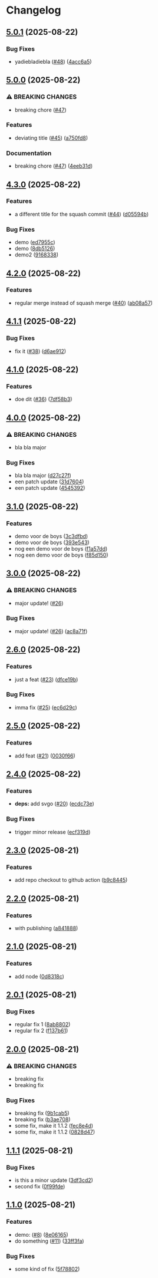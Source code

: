 # Changelog

## [5.0.1](https://github.com/a-xmd/package-demo/compare/v5.0.0...v5.0.1) (2025-08-22)


### Bug Fixes

* yadiebladiebla ([#48](https://github.com/a-xmd/package-demo/issues/48)) ([4acc6a5](https://github.com/a-xmd/package-demo/commit/4acc6a5b1b06f68b8c7e458dea06a470f6d5c726))

## [5.0.0](https://github.com/a-xmd/package-demo/compare/v4.3.0...v5.0.0) (2025-08-22)


### ⚠ BREAKING CHANGES

* breaking chore ([#47](https://github.com/a-xmd/package-demo/issues/47))

### Features

* deviating title ([#45](https://github.com/a-xmd/package-demo/issues/45)) ([a750fd8](https://github.com/a-xmd/package-demo/commit/a750fd8904d5fc628eb5e08388eaed796d262831))


### Documentation

* breaking chore ([#47](https://github.com/a-xmd/package-demo/issues/47)) ([4eeb31d](https://github.com/a-xmd/package-demo/commit/4eeb31da85b28416b7f73f7bb21f20e2642a8854))

## [4.3.0](https://github.com/a-xmd/package-demo/compare/v4.2.0...v4.3.0) (2025-08-22)


### Features

* a different title for the squash commit ([#44](https://github.com/a-xmd/package-demo/issues/44)) ([d05594b](https://github.com/a-xmd/package-demo/commit/d05594bb64ba352d3e739e7ba4565fc8b61aea2a))


### Bug Fixes

* demo ([ed7955c](https://github.com/a-xmd/package-demo/commit/ed7955c29c299a900727f0e35e35b3b3ea0cb67c))
* demo ([8db5126](https://github.com/a-xmd/package-demo/commit/8db51267272fe72313c0cf73ed8e800d57326abf))
* demo2 ([9168338](https://github.com/a-xmd/package-demo/commit/91683384f59e176123a2464faecabb11b5b2c5bc))

## [4.2.0](https://github.com/a-xmd/package-demo/compare/v4.1.1...v4.2.0) (2025-08-22)


### Features

* regular merge instead of squash merge ([#40](https://github.com/a-xmd/package-demo/issues/40)) ([ab08a57](https://github.com/a-xmd/package-demo/commit/ab08a579a60da8cfd7818fc44266271ff7efd5cc))

## [4.1.1](https://github.com/a-xmd/package-demo/compare/v4.1.0...v4.1.1) (2025-08-22)


### Bug Fixes

* fix it ([#38](https://github.com/a-xmd/package-demo/issues/38)) ([d6ae912](https://github.com/a-xmd/package-demo/commit/d6ae912f735b04bf4700c2144483098efc61e1fb))

## [4.1.0](https://github.com/a-xmd/package-demo/compare/v4.0.0...v4.1.0) (2025-08-22)


### Features

* doe dit ([#36](https://github.com/a-xmd/package-demo/issues/36)) ([7df58b3](https://github.com/a-xmd/package-demo/commit/7df58b30db5977191b451e2ad92588e72b077b61))

## [4.0.0](https://github.com/a-xmd/package-demo/compare/v3.1.0...v4.0.0) (2025-08-22)


### ⚠ BREAKING CHANGES

* bla bla major

### Bug Fixes

* bla bla major ([d27c27f](https://github.com/a-xmd/package-demo/commit/d27c27fe5e422a421d5251a7c053136ce498b9b4))
* een patch update ([31d7604](https://github.com/a-xmd/package-demo/commit/31d7604c1892d6d44c393bf87b4c4e7877175f6e))
* een patch update ([4545392](https://github.com/a-xmd/package-demo/commit/454539267c8c90be122f7cd233c1b0dbe28e8c91))

## [3.1.0](https://github.com/a-xmd/package-demo/compare/v3.0.0...v3.1.0) (2025-08-22)


### Features

* demo voor de boys ([3c3dfbd](https://github.com/a-xmd/package-demo/commit/3c3dfbdb54d9cfb4055758fc7b76c964c2f72837))
* demo voor de boys ([393e543](https://github.com/a-xmd/package-demo/commit/393e5436051b24380c69f7851d62ac761b583f88))
* nog een demo voor de boys ([f1a57dd](https://github.com/a-xmd/package-demo/commit/f1a57dd354bb9a2a3ed560f9949e1ba7299a47d6))
* nog een demo voor de boys ([f85d150](https://github.com/a-xmd/package-demo/commit/f85d150a5c0748014ec894a18829cd48c92fe27c))

## [3.0.0](https://github.com/a-xmd/package-demo/compare/v2.6.0...v3.0.0) (2025-08-22)


### ⚠ BREAKING CHANGES

* major update! ([#26](https://github.com/a-xmd/package-demo/issues/26))

### Bug Fixes

* major update! ([#26](https://github.com/a-xmd/package-demo/issues/26)) ([ac8a71f](https://github.com/a-xmd/package-demo/commit/ac8a71fa8f00b0d00925bc2f84364bb987643d00))

## [2.6.0](https://github.com/a-xmd/package-demo/compare/v2.5.0...v2.6.0) (2025-08-22)


### Features

* just a feat ([#23](https://github.com/a-xmd/package-demo/issues/23)) ([dfce19b](https://github.com/a-xmd/package-demo/commit/dfce19ba83bad06d10affc09fe3d4db6eb269093))


### Bug Fixes

* imma fix ([#25](https://github.com/a-xmd/package-demo/issues/25)) ([ec6d29c](https://github.com/a-xmd/package-demo/commit/ec6d29c8d1bd4c88f566958940ca0a5caa440a76))

## [2.5.0](https://github.com/a-xmd/package-demo/compare/v2.4.0...v2.5.0) (2025-08-22)


### Features

* add feat ([#21](https://github.com/a-xmd/package-demo/issues/21)) ([0030f66](https://github.com/a-xmd/package-demo/commit/0030f66491cc28d4f0944ede08abf594be665a0c))

## [2.4.0](https://github.com/a-xmd/package-demo/compare/v2.3.0...v2.4.0) (2025-08-22)


### Features

* **deps:** add svgo ([#20](https://github.com/a-xmd/package-demo/issues/20)) ([ecdc73e](https://github.com/a-xmd/package-demo/commit/ecdc73e57f6c758730e8551879f7222646a86459))


### Bug Fixes

* trigger minor release ([ecf319d](https://github.com/a-xmd/package-demo/commit/ecf319d498cd7e7a7563a1188a259ac770763b25))

## [2.3.0](https://github.com/a-xmd/package-demo/compare/v2.2.0...v2.3.0) (2025-08-21)


### Features

* add repo checkout to github action ([b9c8445](https://github.com/a-xmd/package-demo/commit/b9c84450c7479823bcc4e39fc18545b75aee7f40))

## [2.2.0](https://github.com/a-xmd/package-demo/compare/v2.1.0...v2.2.0) (2025-08-21)


### Features

* with publishing ([a841888](https://github.com/a-xmd/package-demo/commit/a8418885ccd72c94c46e367338d5dd537d153326))

## [2.1.0](https://github.com/a-xmd/package-demo/compare/v2.0.1...v2.1.0) (2025-08-21)


### Features

* add node ([0d8318c](https://github.com/a-xmd/package-demo/commit/0d8318c40447b5caf816a2e59bab6b5f493c1e41))

## [2.0.1](https://github.com/a-xmd/package-demo/compare/v2.0.0...v2.0.1) (2025-08-21)


### Bug Fixes

* regular fix 1 ([8ab8802](https://github.com/a-xmd/package-demo/commit/8ab88029ae4b52d59f454fb71cbcafbb6c52b888))
* regular fix 2 ([f137b61](https://github.com/a-xmd/package-demo/commit/f137b61b14a1d193ba3a591ae71c15eed13c0f4b))

## [2.0.0](https://github.com/a-xmd/package-demo/compare/v1.1.1...v2.0.0) (2025-08-21)


### ⚠ BREAKING CHANGES

* breaking fix
* breaking fix

### Bug Fixes

* breaking fix ([9b1cab5](https://github.com/a-xmd/package-demo/commit/9b1cab5b0973bd9208990615e2eaadfd6e5f1722))
* breaking fix ([b3ae708](https://github.com/a-xmd/package-demo/commit/b3ae708b6ed1932fac3f11ece5bcc0fe2928ad53))
* some fix, make it 1.1.2 ([fec8e4d](https://github.com/a-xmd/package-demo/commit/fec8e4d8393e33bf8370de71442fa099248d75a6))
* some fix, make it 1.1.2 ([0828d47](https://github.com/a-xmd/package-demo/commit/0828d470c58e555431bd0233702930474db121fb))

## [1.1.1](https://github.com/a-xmd/package-demo/compare/v1.1.0...v1.1.1) (2025-08-21)


### Bug Fixes

* is this a minor update ([3df3cd2](https://github.com/a-xmd/package-demo/commit/3df3cd2c9dfd4c343d91d02e88c333541ff3bdaa))
* second fix ([0f99fde](https://github.com/a-xmd/package-demo/commit/0f99fde49785785523277b464123311c6622cbbe))

## [1.1.0](https://github.com/a-xmd/package-demo/compare/v1.0.0...v1.1.0) (2025-08-21)


### Features

* demo: ([#8](https://github.com/a-xmd/package-demo/issues/8)) ([8e06165](https://github.com/a-xmd/package-demo/commit/8e061655760549e4f409bc787bb33d19ce0d086b))
* do something ([#11](https://github.com/a-xmd/package-demo/issues/11)) ([33ff3fa](https://github.com/a-xmd/package-demo/commit/33ff3fa8054c8b9e2499987973036a4951fa23c3))


### Bug Fixes

* some kind of fix ([5f78802](https://github.com/a-xmd/package-demo/commit/5f78802fe51d471daada80d837ea19e869326a7f))
